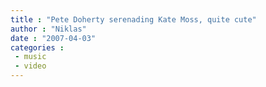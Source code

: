 ```yaml
---
title : "Pete Doherty serenading Kate Moss, quite cute"
author : "Niklas"
date : "2007-04-03"
categories : 
 - music
 - video
---
```



